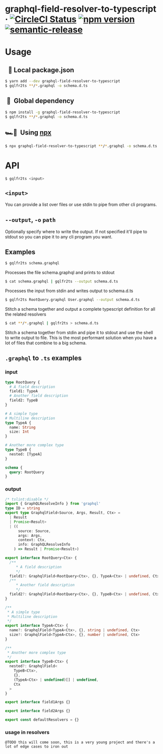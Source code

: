# graphql-field-resolver-to-typescript &middot; [![CircleCI Status](https://img.shields.io/circleci/project/github/stipsan/graphql-field-resolver-to-typescript.svg?style=flat-square&label=circleci)](https://circleci.com/gh/stipsan/graphql-field-resolver-to-typescript) [![npm version](https://img.shields.io/npm/v/graphql-field-resolver-to-typescript.svg?style=flat-square)](https://www.npmjs.com/package/graphql-field-resolver-to-typescript) [![semantic-release](https://img.shields.io/badge/%20%20%F0%9F%93%A6%F0%9F%9A%80-semantic--release-e10079.svg?style=flat-square)](https://github.com/semantic-release/semantic-release)

# Usage

## &nbsp;&nbsp;🚗 Local package.json
```bash
$ yarn add --dev graphql-field-resolver-to-typescript
$ gqlfr2ts **/*.graphql -o schema.d.ts
```

## &nbsp;🚙&nbsp; Global dependency
```bash
$ npm install -g graphql-field-resolver-to-typescript
$ gqlfr2ts **/*.graphql -o schema.d.ts
```

## 🏎💨&nbsp; Using [npx](https://github.com/zkat/npx#npx1----execute-npm-package-binaries)
```bash
$ npx graphql-field-resolver-to-typescript **/*.graphql -o schema.d.ts
```

# API
```bash
$ gqlfr2ts <input>
```

## `<input>`
You can provide a list over files or use stdin to pipe from other cli programs.

## `--output`, `-o` `path`
Optionally specify where to write the output. If not specified it'll pipe to stdout so you can pipe it to any cli program you want.

## Examples
  ```bash
$ gqlfr2ts schema.graphql
```
Processes the file schema.graphql and prints to stdout

```bash
$ cat schema.graphql | gqlfr2ts --output schema.d.ts
```
Processes the input from stdin and writes output to schema.d.ts
```bash
$ gqlfr2ts RootQuery.graphql User.graphql --output schema.d.ts
```
Stitch a schema together and output a complete typescript definition for all the related resolvers
```bash
$ cat **/*.graphql | gqlfr2ts > schema.d.ts
```
Stitch a schema together from stdin and pipe it to stdout and use the shell to write output to file.
This is the most performant solution when you have a lot of files that combine to a big schema.

## `.graphql` to `.ts` examples

### input
```graphql
type RootQuery {
  # A field description
  field1: TypeA
  # Another field description
  field2: TypeB
}

# A simple type
# Multiline description
type TypeA {
  name: String
  size: Int
}

# Another more complex type
type TypeB {
  nested: [TypeA]
}

schema {
  query: RootQuery
}
```

### output
```typescript
/* tslint:disable */
import { GraphQLResolveInfo } from 'graphql'
type ID = string
export type GraphqlField<Source, Args, Result, Ctx> =
  | Result
  | Promise<Result>
  | ((
      source: Source,
      args: Args,
      context: Ctx,
      info: GraphQLResolveInfo
    ) => Result | Promise<Result>)

export interface RootQuery<Ctx> {
  /**
     * A field description
     */
  field1?: GraphqlField<RootQuery<Ctx>, {}, TypeA<Ctx> | undefined, Ctx>
  /**
     * Another field description
     */
  field2?: GraphqlField<RootQuery<Ctx>, {}, TypeB<Ctx> | undefined, Ctx>
}

/**
 * A simple type
 * Multiline description
 */
export interface TypeA<Ctx> {
  name?: GraphqlField<TypeA<Ctx>, {}, string | undefined, Ctx>
  size?: GraphqlField<TypeA<Ctx>, {}, number | undefined, Ctx>
}

/**
 * Another more complex type
 */
export interface TypeB<Ctx> {
  nested?: GraphqlField<
    TypeB<Ctx>,
    {},
    (TypeA<Ctx> | undefined)[] | undefined,
    Ctx
  >
}

export interface field1Args {}

export interface field2Args {}

export const defaultResolvers = {}
```

### usage in resolvers

```
@TODO this will come soon, this is a very young project and there's a lot of edge cases to iron out
```